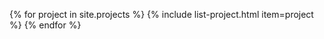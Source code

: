 ---
---

{% for project in site.projects %}
{% include list-project.html item=project %}
{% endfor %}